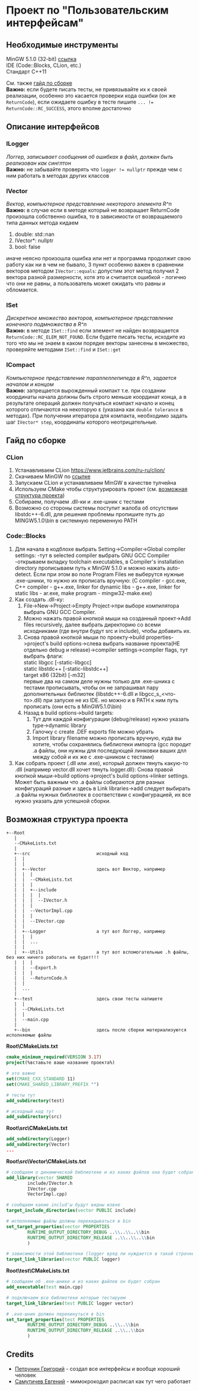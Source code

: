# Проект по "Пользовательским интерфейсам"

## Необходимые инструменты

MinGW 5.1.0 (32-bit) [ссылка](https://drive.google.com/file/d/1iB3V-27KJWSrZfLoH8MLVn23hInXVi_U/view?usp=sharing)  
IDE (Code::Blocks, CLion, etc.)  
Стандарт C++11

См. также [гайд по сборке](#guide)  
**Важно:** если будете писать тесты, не привязывайте их к своей реализации, особенно это касается проверки кода ошибки (он же `ReturnCode`), если ожидаете ошибку в тесте 
пишите `... != ReturnCode::RC_SUCCESS`, этого вполне достаточно

## Описание интерфейсов
### ILogger
*Логгер, записывает сообщения об ошибках в файл, должен быть реализован как синглтон*  
**Важно:** не забывайте проверять что `logger != nullptr` прежде чем с ним работать в методах других классов

### IVector
*Вектор, компьютерное представление некоторого элемента R^n*  
**Важно:** в случае если в методе который не возвращает ReturnCode произошла собственно ошибка, то в зависимости от возвращаемого типа данных метода кидаем
1. double: std::nan
2. IVector*: nullptr 
3. bool: false

иначе неясно произошла ошибка или нет и программа продолжит свою работу как ни в чем не бывало, 3 пункт особенно важен в сравнении векторов методом `IVector::equals`: допустим этот метод получил 2 вектора разной размерности, хотя это и считается ошибкой - логично что они не равны, а пользователь может ожидать что равны и обломается.

### ISet
*Дискретное множество векторов, компьютерное представление конечного подмножества в R^n*  
**Важно:** в методе `ISet::find` если элемент не найден возвращается `ReturnCode::RC_ELEM_NOT_FOUND`. Если будете писать тесты, исходите из того что мы не знаем в каком порядке векторы занесены в множество, проверяйте методами `ISet::find` и `ISet::get`

### ICompact
*Компьютерное представление параллеллепипеда в R^n, задается началом и концом*  
**Важно:** запрещается вырожденный компакт т.е. при создании координаты начала должны быть строго меньше координат конца, а в результате операций должен получаться компакт начало и конец которого отличаются на некоторую ε (указана как `double tolerance` в методах). При получении итератора для компакта, необходимо задать шаг `IVector* step`, координаты которого неотрицательные.

<a name="guide"><h2>Гайд по сборке</h2></a>
### CLion
1. Устанавливаем CLion https://www.jetbrains.com/ru-ru/clion/
2. Скачиваем MinGW по [ссылке](https://drive.google.com/file/d/1iB3V-27KJWSrZfLoH8MLVn23hInXVi_U/view?usp=sharing)
3. Запускаем CLion и устанавливаем MinGW в качестве тулчейна
4. Используем CMake чтобы структурировать проект (см. [возможная структура проекта](#structure))
5. Собираем, получаем .dll-ки и .exe-шник с тестами
6. Возможно со стороны системы поступит жалоба об отсутствии libstdc++-6.dll, для решения проблемы пропишите путь до MINGW5.1.0\bin в системную переменную PATH

### Code::Blocks
1. Для начала в кодблохе выбрать Setting->Compiler->Global compiler settings:
-тут в selected compiler выбрать GNU GCC Compiler
-открываем вкладку toolchain executables, в Compiler's installation directory прописываем путь к MinGW 5.1.0 и можно нажать auto-detect. Если при этом во поле Program Files не выберутся нужные .exe-шники, то нужно их прописать вручную: (C compiler - gcc.exe, C++ compiler - g++.exe, linker for dynamic libs - g++.exe, linker for static libs - ar.exe, make program - mingw32-make.exe)
2. Как создать .dll-ку:
   1. File->New->Project->Empty Project->при выборе компилятора выбрать GNU GCC Compiler.
   2. Можно нажать правой кнопкой мыши на созданный проект->Add files recursively, далее выбрать директорию со всеми исходниками (где внутри будут src и include), чтобы добавить их.
   3. Снова правой кнопкой мыши по проекту->build properties->project's build options->слева выбрать название проекта(НЕ отдельно debug и release)->compiler settings->compiler flags, тут выбрать флаги:  
static libgcc [-static-libgcc]  
static libstdc++ [-static-libstdc++]  
target x86 (32bit) [-m32]  
первые два на самом деле нужны только для .exe-шника с тестами прописывать, чтобы он не запрашивал пару дополнительных библиотек (libstdc++-6.dll и libgcc_s_<что-то>.dll) при запуске не из IDE. но можно и в PATH к ним путь прописать (они есть в MinGW5.1.0\bin)
   4. Назад в build options->build targets:
      1. Тут для каждой конфигурации (debug/release) нужно указать type->dynamic library
      2. Галочку с create .DEF exports file можно убрать
      3. Import library filename можно прописать вручную, куда вы хотите, чтобы сохранялись библиотеки импорта (gcc породит .a файлы, они нужны для последующей линковки ваших длл между собой и их же с .exe-шником с тестами)
3. Как собрать проект (.dll или .ехе), который должен тянуть какую-то .dll (например vector.dll хочет тянуть logger.dll):
Снова правой кнопкой мыши->build options->project's build options->linker settings. Может быть важным что .a файлы собираются для разных конфигураций разные и здесь в Link libraries->add следует выбирать .a файлы нужных библиотек в соответствии с конфигурацией, их все нужно указать для успешной сборки.

<a name="structure"><h2>Возможная структура проекта</h2></a>
```
+--Root  
   |  
   --CMakeLists.txt  
   |  
   +--src                         исходный код
   |  |
   |  |
   |  +--Vector                   здесь вот Вектор, например
   |  |  |
   |  |  --CMakeLists.txt
   |  |  |
   |  |  +--include
   |  |  |  |
   |  |  |  --IVector.h
   |  |  |
   |  |  --VectorImpl.cpp
   |  |  |
   |  |  --IVector.cpp
   |  |
   |  +--Logger                   а тут вот Логгер, например
   |  |  |
   |  |  ...
   |  |
   |  +--Utils                    а тут вот вспомогательные .h файлы, без них ничего работать не будет!!!
   |  |  |
   |  |  --Export.h
   |  |  |
   |  |  --ReturnCode.h
   |  |
   |  ...
   |
   +--test                        здесь свои тесты напишете
   |  |
   |  --CMakeLists.txt
   |  |
   |  --main.cpp
   |
   +--bin                         здесь после сборки материализуются исполняемые файлы
```

**Root\CMakeLists.txt**
```cmake
cmake_minimum_required(VERSION 3.17)
project(%вставьте ваше название проекта%)

# это важно
set(CMAKE_CXX_STANDARD 11)
set(CMAKE_SHARED_LIBRARY_PREFIX "")

# тесты тут
add_subdirectory(test)

# исходный код тут
add_subdirectory(src)
```
**Root\src\CMakeLists.txt**
```cmake
add_subdirectory(Logger)
add_subdirectory(Vector)
...
```
**Root\src\Vector\CMakeLists.txt**
```cmake
# сообщаем о динамической библиотеке и из каких файлов она будет собрана
add_library(vector SHARED
        include/IVector.h
        IVector.cpp
        VectorImpl.cpp)

# сообщаем какие includ'ы будут видны извне
target_include_directories(vector PUBLIC include)

# исполняемые файлы должны перекидываться в bin
set_target_properties(vector PROPERTIES
        RUNTIME_OUTPUT_DIRECTORY_DEBUG ..\\..\\..\\bin
        RUNTIME_OUTPUT_DIRECTORY_RELEASE ..\\..\\..\\bin
        )

# зависимости этой библиотеки (logger вряд ли нуждается в такой строчке если вы не реализуете его с использованием чужих библиотек)
target_link_libraries(vector PUBLIC logger)
```
**Root\test\CMakeLists.txt**
```cmake
# сообщаем об .exe-шнике и из каких файлов он будет собран
add_executable(test main.cpp)

# подключаем все библиотеки которые тестируем
target_link_libraries(test PUBLIC logger vector)

# .exe-шник должен перекинуться в bin
set_target_properties(test PROPERTIES
        RUNTIME_OUTPUT_DIRECTORY_DEBUG ..\\..\\bin
        RUNTIME_OUTPUT_DIRECTORY_RELEASE ..\\..\\bin
        )
```


## Credits
* [Петрунин Григорий](https://github.com/via8) - создал все интерфейсы и вообще хороший человек
* [Самутичев Евгений](https://github.com/zhenyatos) - мимокрокодил расписал как тут чего работает
